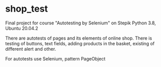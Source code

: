 # shop_test
Final project for course "Autotesting by Selenium" on Stepik
Python 3.8, Ubuntu 20.04.2

There are autotests of pages and its elements of online shop.
There is testing of buttons, text fields, adding products in the basket, existing of different alert and other.

For autotests use Selenium, pattern PageObject

